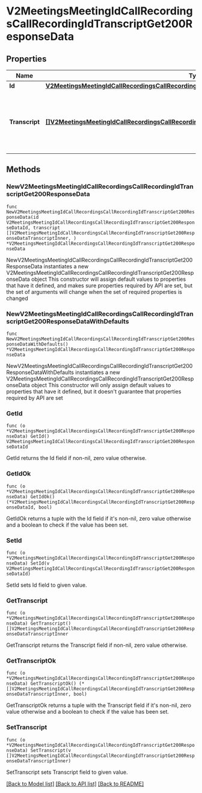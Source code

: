 # V2MeetingsMeetingIdCallRecordingsCallRecordingIdTranscriptGet200ResponseData

## Properties

Name | Type | Description | Notes
------------ | ------------- | ------------- | -------------
**Id** | [**V2MeetingsMeetingIdCallRecordingsCallRecordingIdTranscriptGet200ResponseDataId**](V2MeetingsMeetingIdCallRecordingsCallRecordingIdTranscriptGet200ResponseDataId.md) |  | 
**Transcript** | [**[]V2MeetingsMeetingIdCallRecordingsCallRecordingIdTranscriptGet200ResponseDataTranscriptInner**](V2MeetingsMeetingIdCallRecordingsCallRecordingIdTranscriptGet200ResponseDataTranscriptInner.md) | The transcript segments with speech, timing, and speaker information. | 

## Methods

### NewV2MeetingsMeetingIdCallRecordingsCallRecordingIdTranscriptGet200ResponseData

`func NewV2MeetingsMeetingIdCallRecordingsCallRecordingIdTranscriptGet200ResponseData(id V2MeetingsMeetingIdCallRecordingsCallRecordingIdTranscriptGet200ResponseDataId, transcript []V2MeetingsMeetingIdCallRecordingsCallRecordingIdTranscriptGet200ResponseDataTranscriptInner, ) *V2MeetingsMeetingIdCallRecordingsCallRecordingIdTranscriptGet200ResponseData`

NewV2MeetingsMeetingIdCallRecordingsCallRecordingIdTranscriptGet200ResponseData instantiates a new V2MeetingsMeetingIdCallRecordingsCallRecordingIdTranscriptGet200ResponseData object
This constructor will assign default values to properties that have it defined,
and makes sure properties required by API are set, but the set of arguments
will change when the set of required properties is changed

### NewV2MeetingsMeetingIdCallRecordingsCallRecordingIdTranscriptGet200ResponseDataWithDefaults

`func NewV2MeetingsMeetingIdCallRecordingsCallRecordingIdTranscriptGet200ResponseDataWithDefaults() *V2MeetingsMeetingIdCallRecordingsCallRecordingIdTranscriptGet200ResponseData`

NewV2MeetingsMeetingIdCallRecordingsCallRecordingIdTranscriptGet200ResponseDataWithDefaults instantiates a new V2MeetingsMeetingIdCallRecordingsCallRecordingIdTranscriptGet200ResponseData object
This constructor will only assign default values to properties that have it defined,
but it doesn't guarantee that properties required by API are set

### GetId

`func (o *V2MeetingsMeetingIdCallRecordingsCallRecordingIdTranscriptGet200ResponseData) GetId() V2MeetingsMeetingIdCallRecordingsCallRecordingIdTranscriptGet200ResponseDataId`

GetId returns the Id field if non-nil, zero value otherwise.

### GetIdOk

`func (o *V2MeetingsMeetingIdCallRecordingsCallRecordingIdTranscriptGet200ResponseData) GetIdOk() (*V2MeetingsMeetingIdCallRecordingsCallRecordingIdTranscriptGet200ResponseDataId, bool)`

GetIdOk returns a tuple with the Id field if it's non-nil, zero value otherwise
and a boolean to check if the value has been set.

### SetId

`func (o *V2MeetingsMeetingIdCallRecordingsCallRecordingIdTranscriptGet200ResponseData) SetId(v V2MeetingsMeetingIdCallRecordingsCallRecordingIdTranscriptGet200ResponseDataId)`

SetId sets Id field to given value.


### GetTranscript

`func (o *V2MeetingsMeetingIdCallRecordingsCallRecordingIdTranscriptGet200ResponseData) GetTranscript() []V2MeetingsMeetingIdCallRecordingsCallRecordingIdTranscriptGet200ResponseDataTranscriptInner`

GetTranscript returns the Transcript field if non-nil, zero value otherwise.

### GetTranscriptOk

`func (o *V2MeetingsMeetingIdCallRecordingsCallRecordingIdTranscriptGet200ResponseData) GetTranscriptOk() (*[]V2MeetingsMeetingIdCallRecordingsCallRecordingIdTranscriptGet200ResponseDataTranscriptInner, bool)`

GetTranscriptOk returns a tuple with the Transcript field if it's non-nil, zero value otherwise
and a boolean to check if the value has been set.

### SetTranscript

`func (o *V2MeetingsMeetingIdCallRecordingsCallRecordingIdTranscriptGet200ResponseData) SetTranscript(v []V2MeetingsMeetingIdCallRecordingsCallRecordingIdTranscriptGet200ResponseDataTranscriptInner)`

SetTranscript sets Transcript field to given value.



[[Back to Model list]](../README.md#documentation-for-models) [[Back to API list]](../README.md#documentation-for-api-endpoints) [[Back to README]](../README.md)


